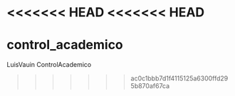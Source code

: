 <<<<<<< HEAD
<<<<<<< HEAD
=======
# control_academico
LuisVauin ControlAcademico
>>>>>>> ac0c1bbb7d1f4115125a6300ffd295b870af67ca
